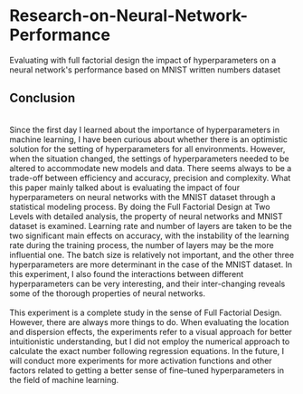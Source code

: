 # Research-on-Neural-Network-Performance
Evaluating with full factorial design the impact of hyperparameters on a neural network's performance based on MNIST written numbers dataset<br>
## Conclusion
<br>Since the first day I learned about the importance of hyperparameters in machine
learning, I have been curious about whether there is an optimistic solution for the setting of
hyperparameters for all environments. However, when the situation changed, the
settings of hyperparameters needed to be altered to accommodate new models and
data. There seems always to be a trade-off between efficiency and accuracy, precision
and complexity. What this paper mainly talked about is evaluating the impact of four
hyperparameters on neural networks with the MNIST dataset through a statistical
modeling process. By doing the Full Factorial Design at Two Levels with detailed
analysis, the property of neural networks and MNIST dataset is examined. Learning
rate and number of layers are taken to be the two significant main effects on accuracy,
with the instability of the learning rate during the training process, the number of layers may
be the more influential one. The batch size is relatively not important, and the other
three hyperparameters are more determinant in the case of the MNIST dataset. In this
experiment, I also found the interactions between different hyperparameters can be very
interesting, and their inter-changing reveals some of the thorough properties of neural
networks.
<br>
<br>This experiment is a complete study in the sense of Full Factorial Design. However,
there are always more things to do. When evaluating the location and dispersion effects,
the experiments refer to a visual approach for better intuitionistic understanding, but I
did not employ the numerical approach to calculate the exact number following
regression equations. In the future, I will conduct more experiments for more activation
functions and other factors related to getting a better sense of fine–tuned hyperparameters
in the field of machine learning.
